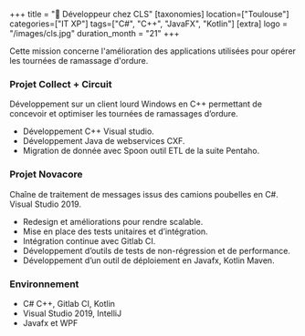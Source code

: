 +++
title = "📡 Développeur chez CLS"
[taxonomies]
location=["Toulouse"]
categories=["IT XP"]
tags=["C#", "C++", "JavaFX", "Kotlin"]
[extra]
logo = "/images/cls.jpg"
duration_month = "21"
+++

Cette mission concerne l'amélioration des applications utilisées pour opérer les tournées de ramassage d'ordure.

<!-- more -->

### Projet Collect + Circuit

Développement sur un client lourd Windows en C++ permettant de concevoir et optimiser les tournées de ramassages d’ordure.

- Développement C++ Visual studio.
- Développement Java de webservices CXF.
- Migration de donnée avec Spoon outil ETL de la suite Pentaho.

### Projet Novacore

Chaîne de traitement de messages issus des camions poubelles en C#. Visual Studio 2019.

- Redesign et améliorations pour rendre scalable.
- Mise en place des tests unitaires et d’intégration.
- Intégration continue avec Gitlab CI.
- Développement d’outils de tests de non-régression et de performance.
- Développement d’un outil de déploiement en Javafx, Kotlin Maven.

### Environnement

- C# C++, Gitlab CI, Kotlin
- Visual Studio 2019, IntelliJ
- Javafx et WPF
